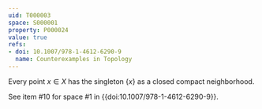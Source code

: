 ```yaml
---
uid: T000003
space: S000001
property: P000024
value: true
refs:
- doi: 10.1007/978-1-4612-6290-9
  name: Counterexamples in Topology
---
```


Every point $x\in X$ has the singleton $\{x\}$ as a closed compact neighborhood.

See item #10 for space #1 in {{doi:10.1007/978-1-4612-6290-9}}.
